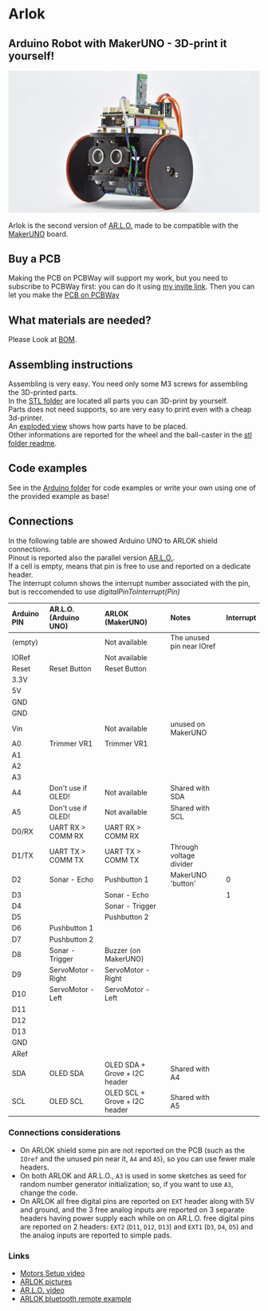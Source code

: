 # Arlok  
## Arduino Robot with MakerUNO - 3D-print it yourself!
![Arlok Front View](./media/arlok_front_view_16_9.jpg)

Arlok is the second version of [AR.L.O.](https://github.com/Cyb3rn0id/AR.L.O.) made to be compatible with the [MakerUNO](https://makeruno.com.my/) board.  

## Buy a PCB  
Making the PCB on PCBWay will support my work, but you need to subscribe to PCBWay first: you can do it using [my invite link](https://www.pcbway.com/setinvite.aspx?inviteid=355653&from=settorezero2020). Then you can let you make the [PCB on PCBWay](https://www.pcbway.com/project/shareproject/ARLOK_arduino_robot.html)

## What materials are needed?
Please Look at [BOM](./docs/BOM.md).  

## Assembling instructions
Assembling is very easy. You need only some M3 screws for assembling the 3D-printed parts.  
In the [STL folder](./stl) are located all parts you can 3D-print by yourself.  
Parts does not need supports, so are very easy to print even with a cheap 3d-printer.  
An [exploded view](./media/arlok_3d_exploded.stl) shows how parts have to be placed.  
Other informations are reported for the wheel and the ball-caster in the [stl folder readme](./stl).

## Code examples
See in the [Arduino folder](./arduino) for code examples or write your own using one of the provided example as base!

## Connections
In the following table are showed Arduino UNO to ARLOK shield connections.  
Pinout is reported also the parallel version [AR.L.O.](https://github.com/Cyb3rn0id/AR.L.O.).  
If a cell is empty, means that pin is free to use and reported on a dedicate header.  
The interrupt column shows the interrupt number associated with the pin, but is reccomended to use *digitalPinToInterrupt(Pin)*

| Arduino PIN | AR.L.O. (Arduino UNO) | ARLOK (MakerUNO)                          | Notes                    | Interrupt |
|:------------|:----------------------|:------------------------------------------|:-------------------------|:----------|
| (empty)     |                       | Not available                             | The unused pin near IOref|           |
| IORef       |                       | Not available                             |                          |           |
| Reset       | Reset Button          | Reset Button                              |                          |           |
| 3.3V        |                       |                                           |                          |           |
| 5V          |                       |                                           |                          |           |
| GND         |                       |                                           |                          |           |
| GND         |                       |                                           |                          |           |
| Vin         |                       | Not available                             | unused on MakerUNO       |           |
| A0          | Trimmer VR1           | Trimmer VR1                               |                          |           |
| A1          |                       |                                           |                          |           |
| A2          |                       |                                           |                          |           |
| A3          |                       |                                           |                          |           |
| A4          | Don't use if OLED!    | Not available                             | Shared with SDA          |           |
| A5          | Don't use if OLED!    | Not available                             | Shared with SCL          |           |
| D0/RX       | UART RX > COMM RX     | UART RX > COMM RX                         |                          |           |
| D1/TX       | UART TX > COMM TX     | UART TX > COMM TX                         | Through voltage divider  |           |
| D2          | Sonar - Echo          | Pushbutton 1                              | MakerUNO 'button'        | 0         |
| D3          |                       | Sonar - Echo                              |                          | 1         |
| D4          |                       | Sonar - Trigger                           |                          |           |
| D5          |                       | Pushbutton 2                              |                          |           |
| D6          | Pushbutton 1          |                                           |                          |           |
| D7          | Pushbutton 2          |                                           |                          |           |
| D8          | Sonar - Trigger       | Buzzer (on MakerUNO)                      |                          |           |
| D9          | ServoMotor - Right    | ServoMotor - Right                        |                          |           |
| D10         | ServoMotor - Left     | ServoMotor - Left                         |                          |           |
| D11         |                       |                                           |                          |           |
| D12         |                       |                                           |                          |           |
| D13         |                       |                                           |                          |           |
| GND         |                       |                                           |                          |           |
| ARef        |                       |                                           |                          |           |
| SDA         | OLED SDA              | OLED SDA + Grove + I2C header             | Shared with A4           |           |
| SCL         | OLED SCL              | OLED SCL + Grove + I2C header             | Shared with A5           |           |

### Connections considerations
- On ARLOK shield some pin are not reported on the PCB (such as the `IOref` and the unused pin near it, `A4` and `A5`), so you can use fewer male headers.
- On both ARLOK and AR.L.O., `A3` is used in some sketches as seed for random number generator initialization; so, if you want to use `A3`, change the code.  
- On ARLOK all free digital pins are reported on `EXT` header along with 5V and ground, and the 3 free analog inputs are reported on 3 separate headers having power supply each while on on AR.L.O. free digital pins are reported on 2 headers: `EXT2` (`D11`, `D12`, `D13`) and `EXT1` (`D3`, `D4`, `D5`) and the analog inputs are reported to simple pads.

### Links
- [Motors Setup video](https://www.youtube.com/watch?v=i7roltk-IzI)
- [ARLOK pictures](https://tinyurl.com/arlokpictures)
- [AR.L.O. video](https://www.youtube.com/watch?v=O_3CUWvaW3k)
- [ARLOK bluetooth remote example](https://www.youtube.com/watch?v=ISU3L3CCWP8)
